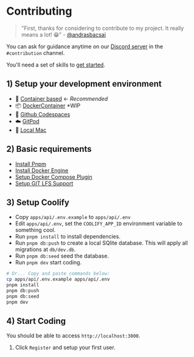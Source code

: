 # Contributing

> "First, thanks for considering to contribute to my project. 
  It really means a lot! 😁" - [@andrasbacsai](https://github.com/andrasbacsai)

You can ask for guidance anytime on our 
[Discord server](https://coollabs.io/discord) in the `#contribution` channel.

You'll need a set of skills to [get started](docs/contribution/GettingStarted.md).

## 1) Setup your development environment

- 🌟 [Container based](docs/dev_setup/Container.md) &larr; *Recommended*
- 📦 [DockerContainer](docs/dev_setup/DockerContiner.md) *WIP
- 🐙 [Github Codespaces](docs/dev_setup/GithubCodespaces.md)
- ☁️ [GitPod](docs/dev_setup/GitPod.md)
- 🍏 [Local Mac](docs/dev_setup/Mac.md)

## 2) Basic requirements

- [Install Pnpm](https://pnpm.io/installation)
- [Install Docker Engine](https://docs.docker.com/engine/install/)
- [Setup Docker Compose Plugin](https://docs.docker.com/compose/install/)
- [Setup GIT LFS Support](https://git-lfs.github.com/)

## 3) Setup Coolify

- Copy `apps/api/.env.example` to `apps/api/.env` 
- Edit `apps/api/.env`, set the `COOLIFY_APP_ID` environment variable to something cool.
- Run `pnpm install` to install dependencies.
- Run `pnpm db:push` to create a local SQlite database. This will apply all migrations at `db/dev.db`.
- Run `pnpm db:seed` seed the database.
- Run `pnpm dev` start coding.

```sh
# Or... Copy and paste commands below:
cp apps/api/.env.example apps/api/.env
pnpm install
pnpm db:push
pnpm db:seed
pnpm dev
```

## 4) Start Coding

You should be able to access `http://localhost:3000`.

1. Click `Register` and setup your first user.
